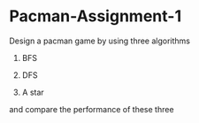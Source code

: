 # Pacman-Assignment-1

Design a pacman game by using three algorithms
1. BFS

2. DFS

3. A star

and compare the performance of these three

